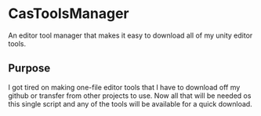 # CasToolsManager
An editor tool manager that makes it easy to download all of my unity editor tools.

## Purpose
I got tired on making one-file editor tools that I have to download off my github or transfer from other projects to use. Now all that will be needed os this single script and any of the tools will be available for a quick download.
